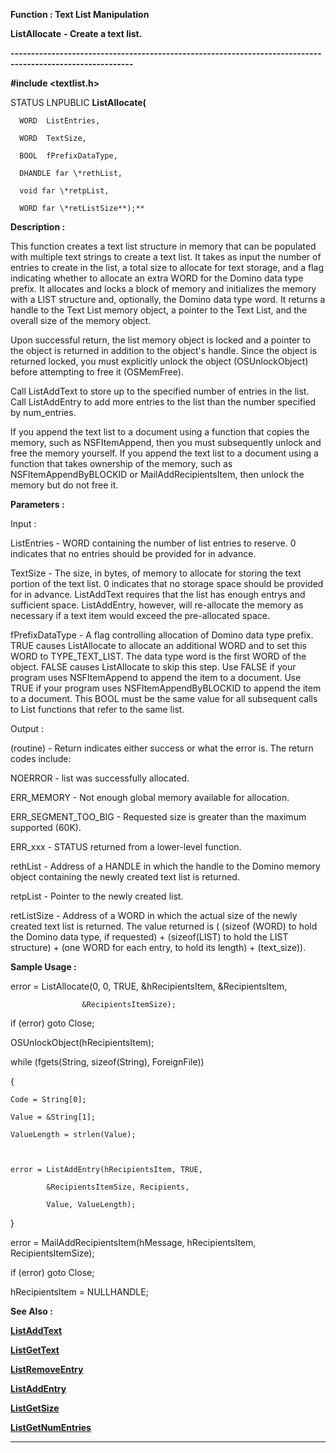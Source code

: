 




<!--
 /\* Font Definitions \*/
 @font-face
 {font-family:Courier;
 panose-1:2 7 4 9 2 2 5 2 4 4;}
@font-face
 {font-family:"Tms Rmn";
 panose-1:2 2 6 3 4 5 5 2 3 4;}
@font-face
 {font-family:Helv;
 panose-1:2 11 6 4 2 2 2 3 2 4;}
@font-face
 {font-family:"Cambria Math";
 panose-1:2 4 5 3 5 4 6 3 2 4;}
 /\* Style Definitions \*/
 p.MsoNormal, li.MsoNormal, div.MsoNormal
 {margin-top:0cm;
 margin-right:0cm;
 margin-bottom:8.0pt;
 margin-left:0cm;
 line-height:107%;
 font-size:11.0pt;
 font-family:"Calibri",sans-serif;}
.MsoChpDefault
 {font-size:11.0pt;}
.MsoPapDefault
 {margin-bottom:8.0pt;
 line-height:107%;}
 /\* Page Definitions \*/
 @page WordSection1
 {size:612.0pt 792.0pt;
 margin:72.0pt 72.0pt 72.0pt 72.0pt;}
div.WordSection1
 {page:WordSection1;}
-->




 


**Function : Text List Manipulation**



**ListAllocate** **- Create a
text list.**


**----------------------------------------------------------------------------------------------------------**



**#include <textlist.h>**



STATUS
LNPUBLIC **ListAllocate(**  

      WORD  ListEntries,  

      WORD  TextSize,  

      BOOL  fPrefixDataType,  

      DHANDLE far \*rethList,  

      void far \*retpList,  

      WORD far \*retListSize**);**



**Description :**



This
function creates a text list structure in memory that can be populated with
multiple text strings to create a text list.  It takes as input the number of
entries to create in the list, a total size to allocate for text storage, and a
flag indicating whether to allocate an extra WORD for the Domino data type
prefix.  It allocates and locks a block of memory and initializes the memory
with a LIST structure and, optionally, the Domino data type word.  It returns a
handle to the Text List memory object, a pointer to the Text List, and the
overall size of the memory object.  

  

Upon successful return, the list memory object is locked and a pointer to the
object is returned in addition to the object's handle.  Since the object is
returned locked, you must explicitly unlock the object (OSUnlockObject) before
attempting to free it (OSMemFree).   

  

Call ListAddText to store up to the specified number of entries in the list. 
Call ListAddEntry to add more entries to the list than the number specified by
num\_entries.  

  

If you append the text list to a document using a function that copies the
memory, such as NSFItemAppend, then you must subsequently unlock and free the
memory yourself. If you append the text list to a document using a function
that takes ownership of the memory, such as NSFItemAppendByBLOCKID or
MailAddRecipientsItem, then unlock the memory but do not free it.


 


**Parameters :**



Input :  

ListEntries  -  WORD containing the number of list entries to reserve.  0
indicates that no entries should be provided for in advance.  

  

TextSize  -  The size, in bytes, of memory to allocate for storing the text
portion of the text list.  0 indicates that no storage space should be provided
for in advance. ListAddText requires that the list has enough entrys and
sufficient space.  ListAddEntry, however, will re-allocate the memory as
necessary if a text item would exceed the pre-allocated space.  

  

fPrefixDataType  -  A flag controlling allocation of Domino data type prefix. 
TRUE causes ListAllocate to allocate an additional WORD and to set this WORD to
TYPE\_TEXT\_LIST.  The data type word is the first WORD of the object.  FALSE
causes ListAllocate to skip this step.  Use FALSE if your program uses
NSFItemAppend to append the item to a document.  Use TRUE if your program uses
NSFItemAppendByBLOCKID to append the item to a document.  This BOOL must be the
same value for all subsequent calls to List functions that refer to the same
list.  

  




Output :  

(routine)  -  Return indicates either success or what the error is. The return
codes include:  

  

NOERROR - list was successfully allocated.  

ERR\_MEMORY - Not enough global memory available for allocation.  

ERR\_SEGMENT\_TOO\_BIG - Requested size is greater than the maximum supported
(60K).  

ERR\_xxx -  STATUS returned from a lower-level function.  

  

  

rethList  -  Address of a HANDLE in which the handle to the Domino memory
object containing the newly created text list is returned.  

  

retpList  -  Pointer to the newly created list.  

  

retListSize  -  Address of a WORD in which the actual size of the newly created
text list is returned.  The value returned is  ( (sizeof (WORD) to hold the
Domino data type, if requested) + (sizeof(LIST) to hold the LIST structure) +
(one WORD for each entry, to hold its length) + (text\_size)).  

  




 **Sample Usage :**


  

error = ListAllocate(0, 0, TRUE, &hRecipientsItem, &RecipientsItem,   

                    &RecipientsItemSize);  

if (error) goto Close;  

OSUnlockObject(hRecipientsItem);  

  

while (fgets(String, sizeof(String), ForeignFile))  

{  

    Code = String[0];  

    Value = &String[1];  

    ValueLength = strlen(Value);  

  

    error = ListAddEntry(hRecipientsItem, TRUE,   

            &RecipientsItemSize, Recipients,   

            Value, ValueLength);  

}  

error = MailAddRecipientsItem(hMessage, hRecipientsItem, RecipientsItemSize);  

if (error) goto Close;  

hRecipientsItem = NULLHANDLE;


 **See Also :**


**[ListAddText](ListAddText.md)**


**[ListGetText](ListGetText.md)**


**[ListRemoveEntry](ListRemoveEntry.md)**


**[ListAddEntry](ListAddEntry.md)**


**[ListGetSize](ListGetSize.md)**


**[ListGetNumEntries](ListGetNumEntries.md)**



----------------------------------------------------------------------------------------------------------


 





